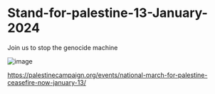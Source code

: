 # Stand-for-palestine-13-January-2024
Join us to stop the genocide machine

![image](https://github.com/hamidb80/Stand-for-palestine-13-January-2024/assets/33871336/a76c3817-d2a7-4e4d-a459-999b36944285)

https://palestinecampaign.org/events/national-march-for-palestine-ceasefire-now-january-13/
